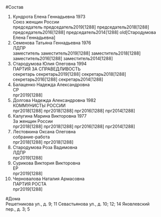 #Состав  
1. Кундрота Елена Геннадьевна 1973  
    Союз женщин России  
    председатель председатель2019[1288] председатель2018[1288] председатель2016[1288] председатель2014[1288] old[Стародумова Елена Геннадьевна]  
2. Семенова Татьяна Геннадьевна 1976  
    ЛДПР  
    заместитель заместитель2019[1288] заместитель2018[1288] заместитель2016[1288] заместитель2014[1288]  
3. Стародумова Юлия Олеговна 1994  
    ПАРТИЯ ЗА СПРАВЕДЛИВОСТЬ  
    секретарь секретарь2019[1288] секретарь2018[1288] секретарь2016[1288] секретарь2014[1288]  
4. Балаценко Надежда Александровна  
    СР  
    прг2019[1288]  
5. Долгова Надежда Александровна 1982  
    КОММУНИСТЫ РОССИИ  
    прг2018[1288] прг2018[1288] прг2016[1288] прг2014[1288]  
6. Калугина Марина Викторовна 1977  
    За женщин России  
    прг2018[1288] прг2018[1288] прг2016[1288] прг2014[1288]  
7. Лестовкина Оксана Олеговна  
    собрание-работа  
    прг2018[1288] прг2018[1288]  
8. Стародумова Роза Вадимовна  
    ЛДПР  
    прг2019[1288]  
9. Сурикова Виктория Викторовна  
    ЕР  
    прг2019[1288]  
10. Черновалова Наталия Армасовна  
    ПАРТИЯ РОСТА  
    прг2019[1288]  
  
#Дома  
Решетникова ул., д. 9; 11 Севастьянова ул., д. 10; 12; 14 Яковлевский пер., д. 3; 5  
  
